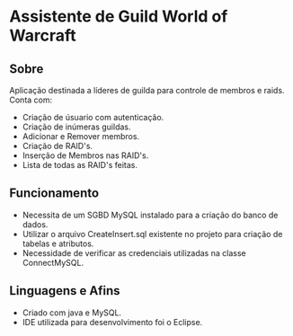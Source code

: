 # Assistente de Guild World of Warcraft

## Sobre
Aplicação destinada a líderes de guilda para controle de membros e raids.  
Conta com:
* Criação de úsuario com autenticação.
* Criação de inúmeras guildas.
* Adicionar e Remover membros.
* Criação de RAID's.
* Inserção de Membros nas RAID's.
* Lista de todas as RAID's feitas.

## Funcionamento
* Necessita de um SGBD MySQL instalado para a criação do banco de dados.
* Utilizar o arquivo CreateInsert.sql existente no projeto para criação de tabelas e atributos.
* Necessidade de verificar as credenciais utilizadas na classe ConnectMySQL.
## Linguagens e Afins
* Criado com java e MySQL.
* IDE utilizada para desenvolvimento foi o Eclipse.